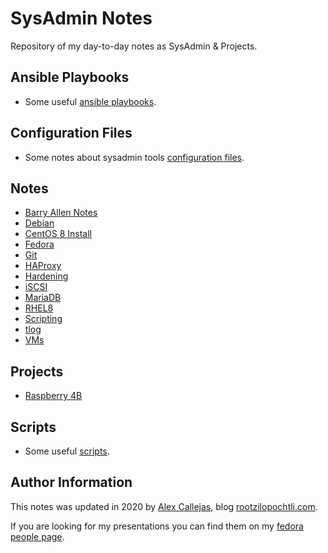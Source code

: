 # SysAdmin Notes

Repository of my day-to-day notes as SysAdmin & Projects.

## Ansible Playbooks

- Some useful [ansible playbooks](https://github.com/rootzilopochtli/sysadmin-notes/tree/main/ansible-playbooks).

## Configuration Files

- Some notes about sysadmin tools [configuration files](https://github.com/rootzilopochtli/sysadmin-notes/tree/main/conf).

## Notes

- [Barry Allen Notes](https://github.com/rootzilopochtli/sysadmin-notes/blob/main/BarryAllenNotes.md)
- [Debian](https://github.com/rootzilopochtli/sysadmin-notes/blob/main/debian.md)
- [CentOS 8 Install](https://github.com/rootzilopochtli/sysadmin-notes/blob/main/CentOSInstall.md)
- [Fedora](https://github.com/rootzilopochtli/sysadmin-notes/blob/main/fedora.md)
- [Git](https://github.com/rootzilopochtli/sysadmin-notes/blob/main/git.md)
- [HAProxy](https://github.com/rootzilopochtli/sysadmin-notes/blob/main/haproxy.md)
- [Hardening](https://github.com/rootzilopochtli/sysadmin-notes/blob/main/hardening.md)
- [iSCSI](https://github.com/rootzilopochtli/sysadmin-notes/blob/main/iscsi.md)
- [MariaDB](https://github.com/rootzilopochtli/sysadmin-notes/blob/main/MariaDB.md)
- [RHEL8](https://github.com/rootzilopochtli/sysadmin-notes/blob/main/rhel8.md)
- [Scripting](https://github.com/rootzilopochtli/sysadmin-notes/blob/main/scripting.md)
- [tlog](https://github.com/rootzilopochtli/sysadmin-notes/blob/main/tlog.md)
- [VMs](https://github.com/rootzilopochtli/sysadmin-notes/blob/main/vms.md)

## Projects

- [Raspberry 4B](https://github.com/rootzilopochtli/sysadmin-notes/tree/main/raspberry4b)  


## Scripts

- Some useful [scripts](https://github.com/rootzilopochtli/sysadmin-notes/tree/main/scripts).

## Author Information

This notes was updated in 2020 by [Alex Callejas](https://www.twitter.com/dark_axl), blog [rootzilopochtli.com](https://www.rootzilopochtli.com/).

If you are looking for my presentations you can find them on my [fedora people page](https://darkaxl017.fedorapeople.org/slides/).
